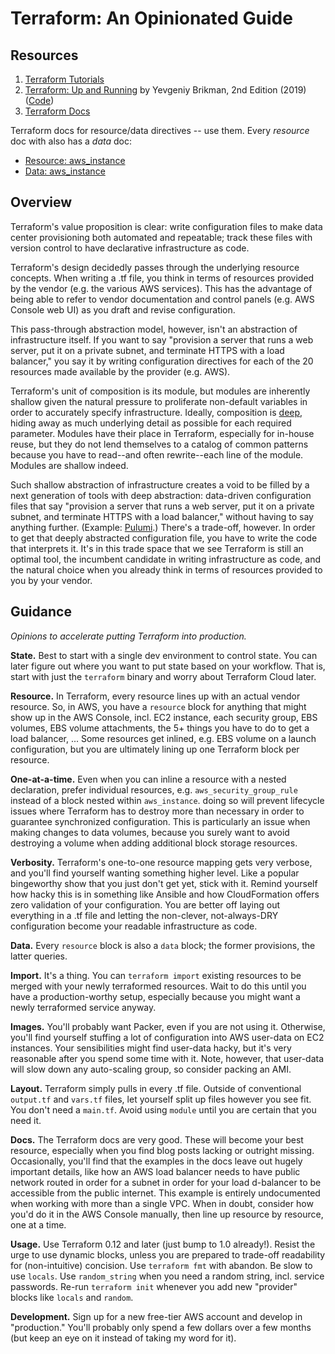 # Terraform: An Opinionated Guide

## Resources

1. [Terraform Tutorials](https://learn.hashicorp.com/terraform)
2. [Terraform: Up and Running](https://www.terraformupandrunning.com/)
   by Yevgeniy Brikman, 2nd Edition (2019)
   ([Code](https://github.com/brikis98/terraform-up-and-running-code))
3. [Terraform Docs](https://www.terraform.io/docs/providers/index.html)

Terraform docs for resource/data directives -- use them. Every *resource* doc
with also has a *data* doc:

* [Resource: aws_instance][r_instance]
* [Data: aws_instance][d_instance]

[r_instance]: https://www.terraform.io/docs/providers/aws/r/instance.html
[d_instance]: https://www.terraform.io/docs/providers/aws/d/instance.html


## Overview

Terraform's value proposition is clear: write configuration files to make data
center provisioning both automated and repeatable; track these files with
version control to have declarative infrastructure as code.

Terraform's design decidedly passes through the underlying resource concepts.
When writing a .tf file, you think in terms of resources provided by the vendor
(e.g. the various AWS services). This has the advantage of being able to refer
to vendor documentation and control panels (e.g. AWS Console web UI) as you
draft and revise configuration.

This pass-through abstraction model, however, isn't an abstraction of
infrastructure itself. If you want to say "provision a server that runs a web
server, put it on a private subnet, and terminate HTTPS with a load balancer,"
you say it by writing configuration directives for each of the 20 resources
made available by the provider (e.g. AWS).

Terraform's unit of composition is its module, but modules are inherently
shallow given the natural pressure to proliferate non-default variables in
order to accurately specify infrastructure. Ideally, composition is
[deep](https://www.youtube.com/watch?v=bmSAYlu0NcY&t=784), hiding away as much
underlying detail as possible for each required parameter. Modules have their
place in Terraform, especially for in-house reuse, but they do not lend
themselves to a catalog of common patterns because you have to read--and often
rewrite--each line of the module. Modules are shallow indeed.

Such shallow abstraction of infrastructure creates a void to be filled by a
next generation of tools with deep abstraction: data-driven configuration files
that say "provision a server that runs a web server, put it on a private
subnet, and terminate HTTPS with a load balancer," without having to say
anything further. (Example: [Pulumi](https://www.pulumi.com/).) There's a
trade-off, however. In order to get that deeply abstracted configuration file,
you have to write the code that interprets it. It's in this trade space that we
see Terraform is still an optimal tool, the incumbent candidate in writing
infrastructure as code, and the natural choice when you already think in terms
of resources provided to you by your vendor.


## Guidance

*Opinions to accelerate putting Terraform into production.*

**State.** Best to start with a single dev environment to control state. You
can later figure out where you want to put state based on your workflow. That
is, start with just the `terraform` binary and worry about Terraform Cloud
later.

**Resource.** In Terraform, every resource lines up with an actual vendor
resource. So, in AWS, you have a `resource` block for anything that might show
up in the AWS Console, incl. EC2 instance, each security group, EBS volumes,
EBS volume attachments, the 5+ things you have to do to get a load balancer,
... Some resources get inlined, e.g. EBS volume on a launch configuration, but
you are ultimately lining up one Terraform block per resource.

**One-at-a-time.** Even when you can inline a resource with a nested
declaration, prefer individual resources, e.g. `aws_security_group_rule`
instead of a block nested within `aws_instance`. doing so will prevent
lifecycle issues where Terraform has to destroy more than necessary in order to
guarantee synchronized configuration. This is particularly an issue when making
changes to data volumes, because you surely want to avoid destroying a volume
when adding additional block storage resources.

**Verbosity.** Terraform's one-to-one resource mapping gets very verbose, and
you'll find yourself wanting something higher level. Like a popular bingeworthy
show that you just don't get yet, stick with it. Remind yourself how hacky this
is in something like Ansible and how CloudFormation offers zero validation of
your configuration. You are better off laying out everything in a .tf file and
letting the non-clever, not-always-DRY configuration become your readable
infrastructure as code.

**Data.** Every `resource` block is also a `data` block; the former provisions,
the latter queries.

**Import.** It's a thing. You can `terraform import` existing resources to be
merged with your newly terraformed resources. Wait to do this until you have a
production-worthy setup, especially because you might want a newly terraformed
service anyway.

**Images.** You'll probably want Packer, even if you are not using
it. Otherwise, you'll find yourself stuffing a lot of configuration into AWS
user-data on EC2 instances. Your sensibilities might find user-data hacky, but
it's very reasonable after you spend some time with it. Note, however, that
user-data will slow down any auto-scaling group, so consider packing an AMI.

**Layout.** Terraform simply pulls in every .tf file. Outside of conventional
`output.tf` and `vars.tf` files, let yourself split up files however you see
fit. You don't need a `main.tf`. Avoid using `module` until you are certain
that you need it.

**Docs.** The Terraform docs are very good. These will become your best
resource, especially when you find blog posts lacking or outright missing.
Occasionally, you'll find that the examples in the docs leave out hugely
important details, like how an AWS load balancer needs to have public network
routed in order for a subnet in order for your load d-balancer to be accessible
from the public internet. This example is entirely undocumented when working
with more than a single VPC. When in doubt, consider how you'd do it in the AWS
Console manually, then line up resource by resource, one at a time.

**Usage.** Use Terraform 0.12 and later (just bump to 1.0 already!). Resist the
urge to use dynamic blocks, unless you are prepared to trade-off readability
for (non-intuitive) concision. Use `terraform fmt` with abandon. Be slow to use
`locals`. Use `random_string` when you need a random string, incl. service
passwords. Re-run `terraform init` whenever you add new "provider" blocks like
`locals` and `random`.

**Development.** Sign up for a new free-tier AWS account and develop in
"production." You'll probably only spend a few dollars over a few months (but
keep an eye on it instead of taking my word for it).
